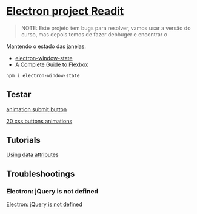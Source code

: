# [Electron project Readit](https://github.com/stackacademytv/master-electron)

>NOTE: Este projeto tem bugs para resolver, vamos usar a versão do curso, mas depois temos de fazer debbuger e encontrar o 


Mantendo o estado das janelas.

* [electron-window-state](https://www.npmjs.com/package/electron-window-state)
* [A Complete Guide to Flexbox](https://css-tricks.com/snippets/css/a-guide-to-flexbox/)

```bash
npm i electron-window-state
```

## Testar

[animation submit button](https://codepen.io/valentingalmand/pen/MYMZZK)

[20 css buttons animations](https://dev.to/webdeasy/top-20-css-buttons-animations-f41)

## Tutorials

[Using data attributes](https://developer.mozilla.org/en-US/docs/Learn/HTML/Howto/Use_data_attributes)

## Troubleshootings

### Electron: jQuery is not defined

[Electron: jQuery is not defined](https://stackoverflow.com/questions/32621988/electron-jquery-is-not-defined)
